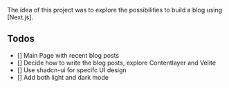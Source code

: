 The idea of this project was to explore the possibilities to build a blog using [Next.js].

## Todos

- [] Main Page with recent blog posts
- [] Decide how to write the blog posts, explore Contentlayer and Velite
- [] Use shadcn-ui for specifc UI design
- [] Add both light and dark mode
